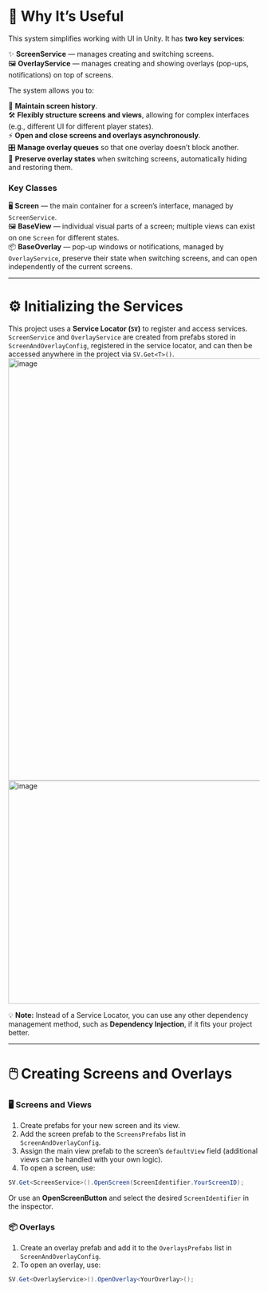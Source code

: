 # 🚀 **Why It’s Useful**

This system simplifies working with UI in Unity. It has **two key services**:

✨ **ScreenService** — manages creating and switching screens.  
🖼️ **OverlayService** — manages creating and showing overlays (pop-ups, notifications) on top of screens.

The system allows you to:

📜 **Maintain screen history**.  
🛠️ **Flexibly structure screens and views**, allowing for complex interfaces (e.g., different UI for different player states).  
⚡ **Open and close screens and overlays asynchronously**.  
🎛️ **Manage overlay queues** so that one overlay doesn’t block another.  
💾 **Preserve overlay states** when switching screens, automatically hiding and restoring them.

### **Key Classes**

🖥️ **Screen** — the main container for a screen’s interface, managed by `ScreenService`.  
🖼️ **BaseView** — individual visual parts of a screen; multiple views can exist on one `Screen` for different states.  
📦 **BaseOverlay** — pop-up windows or notifications, managed by `OverlayService`, preserve their state when switching screens, and can open independently of the current screens.

---

# ⚙️ **Initializing the Services**

This project uses a **Service Locator (`SV`)** to register and access services.  
`ScreenService` and `OverlayService` are created from prefabs stored in `ScreenAndOverlayConfig`, registered in the service locator, and can then be accessed anywhere in the project via `SV.Get<T>()`.
<img width="1248" height="846" alt="image" src="https://github.com/user-attachments/assets/14450e17-5419-4b52-ac57-36d51b6e682c" />
<img width="1040" height="447" alt="image" src="https://github.com/user-attachments/assets/fe819afc-9479-4906-a5c8-e900ce6f12ce" />


💡 **Note:** Instead of a Service Locator, you can use any other dependency management method, such as **Dependency Injection**, if it fits your project better.

---

# 🖱️ **Creating Screens and Overlays**

### 🖥️ **Screens and Views**

1. Create prefabs for your new screen and its view.  
2. Add the screen prefab to the `ScreensPrefabs` list in `ScreenAndOverlayConfig`.  
3. Assign the main view prefab to the screen’s `defaultView` field (additional views can be handled with your own logic).  
4. To open a screen, use:
```csharp
SV.Get<ScreenService>().OpenScreen(ScreenIdentifier.YourScreenID);
```
Or use an **OpenScreenButton** and select the desired `ScreenIdentifier` in the inspector.

### 📦 **Overlays**

1. Create an overlay prefab and add it to the `OverlaysPrefabs` list in `ScreenAndOverlayConfig`.
2. To open an overlay, use:

```csharp
SV.Get<OverlayService>().OpenOverlay<YourOverlay>();
